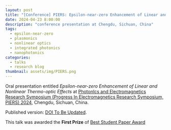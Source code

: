```yaml
---
layout: post
title: "[Conference] PIERS: Epsilon-near-zero Enhancement of Linear and Nonlinear Thermo-optic Effects"
date: 2024-04-23 8:00:00
description: "conference presentation at Chengdu, Sichuan, China"
tags: 
  - epsilon-near-zero
  - plasmonics
  - nonlinear optics
  - integrated photonics
  - nanophotonics
categories: 
  - talks
  - research blog
thumbnail: assets/img/PIERS.png
---
```


Oral presentation entitled *Epsilon-near-zero Enhancement of Linear and Nonlinear Thermo-optic Effects* at [PhotonIcs and Electromagnetics Research Symposium (Progress In Electromagnetics Research Symposium, PIERS) 2024](https://[opg.optica.org/conference.cfm?meetingid=124&yr=2022](https://cd2024.piers.org/)), Chengdu, Sichuan, China. 

Published version: [DOI To Be Updated](https://doi.org/10.1364/CLEO_SI.2022.STh5E.6). 

This talk was awarded the **First Prize** of [Best Student Paper Award](https://piers.org/awards/best-studend-paper.html)